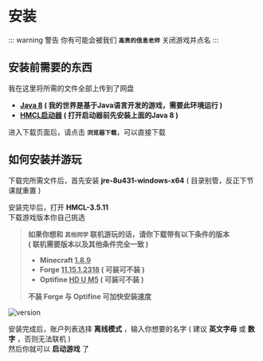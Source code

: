# 安装

::: warning 警告
你有可能会被我们 **`高贵的信息老师`** 关闭游戏并点名
:::

## 安装前需要的东西

我在这里将所需的文件全部上传到了网盘

- **[Java 8](https://www.123684.com/s/o31KVv-q6K3A) ( 我的世界是基于Java语言开发的游戏，需要此环境运行 )**
- **[HMCL启动器](https://www.123684.com/s/o31KVv-dGu3A) ( 打开启动器前先安装上面的Java 8 )**

进入下载页面后，请点击 **`浏览器下载`**，可以直接下载


## 如何安装并游玩

下载完所需文件后，首先安装 **jre-8u431-windows-x64** ( 目录别管，反正下节课就重置 )

安装完毕后，打开 **HMCL-3.5.11**<br>下载游戏版本你自己挑选

> **如果你想和 `其他同学` 联机游玩的话，请你下载带有以下条件的版本<br>( 联机需要版本以及其他条件完全一致 )**
>
> - **Minecraft <u>1.8.9</u>**
> - **Forge <u>11.15.1.2318</u> ( 可装可不装 )** 
> - **Optifine <u>HD U M5</u> ( 可装可不装 )**
>
> **不装 Forge 与 Optifine 可加快安装速度**

![version](https://cdn.jsdelivr.net/gh/live-block/live-block.github.io@main/docs/img/version.png)

安装完成后，账户列表选择 **离线模式** ，输入你想要的名字 ( 建议 **英文字母** 或 **数字** ，否则无法联机 )<br>然后你就可以 **启动游戏** 了